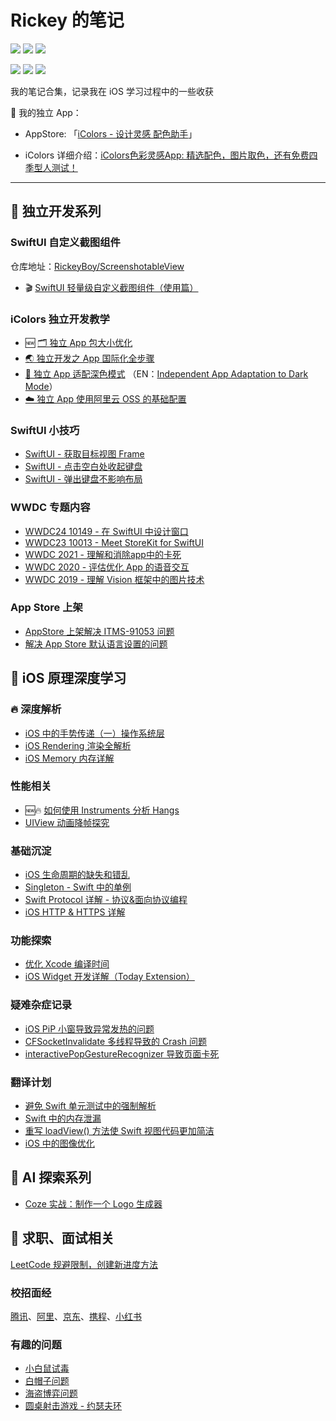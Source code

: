 # Rickey 的笔记

<p>
<a href="https://mp.weixin.qq.com/mp/appmsgalbum?action=getalbum&__biz=MzA5MTM1NTc2Ng==&scene=1&album_id=1406482220017369090&count=3#wechat_redirect"><img src="https://img.shields.io/badge/公众号-小吉的博客-green"></a>
<a href="https://juejin.im/user/59c0ede76fb9a00a3d134e0b/posts"><img src="https://img.shields.io/badge/掘金-RickeyBoy-green"></a>
<a href="https://xiaozhuanlan.com/u/rickeyboy"><img src="https://img.shields.io/badge/小专栏-RickeyBoy-green"></a>
</p>

<p> 
<img src="https://img.shields.io/badge/platform-iOS-ff69b4.svg">
<img src="https://img.shields.io/badge/language-Swift-orange.svg">
<img src="https://img.shields.io/badge/language-Objective--C-blue.svg">
</p>
我的笔记合集，记录我在 iOS 学习过程中的一些收获



🥰 我的独立 App：

- AppStore: 「[iColors - 设计灵感 配色助手](https://link.juejin.cn/?target=https%3A%2F%2Fapps.apple.com%2Fapp%2Fid6448422065)」

- iColors 详细介绍：[iColors色彩灵感App: 精选配色，图片取色，还有免费四季型人测试！ ](https://www.douban.com/group/topic/302111433/)

-------



##  独立开发系列

### SwiftUI 自定义截图组件

仓库地址：[RickeyBoy/ScreenshotableView](https://github.com/RickeyBoy/ScreenshotableView)

- 🎬 [SwiftUI 轻量级自定义截图组件（使用篇）](https://github.com/RickeyBoy/Rickey-iOS-Notes/blob/master/Notes/SwiftUI/SwiftUI%20%E8%BD%BB%E9%87%8F%E7%BA%A7%E8%87%AA%E5%AE%9A%E4%B9%89%E6%88%AA%E5%9B%BE%E7%BB%84%E4%BB%B6.md)

### iColors 独立开发教学

- 🆕 [🗂️ 独立 App 包大小优化](https://github.com/RickeyBoy/Rickey-iOS-Notes/blob/master/Notes/iColorsDevelopment/独立%20App%20包大小优化.md)
- [🌏 独立开发之 App 国际化全步骤](https://github.com/RickeyBoy/Rickey-iOS-Notes/blob/master/Notes/iColorsDevelopment/App%20%E5%9B%BD%E9%99%85%E5%8C%96%E5%85%A8%E6%AD%A5%E9%AA%A4.md)
- [🎨 独立 App 适配深色模式](https://github.com/RickeyBoy/Rickey-iOS-Notes/blob/master/Notes/iColorsDevelopment/%E7%8B%AC%E7%AB%8B%20App%20%E9%80%82%E9%85%8D%E6%B7%B1%E8%89%B2%E6%A8%A1%E5%BC%8F%E9%80%82%E9%85%8D.md) （EN：[Independent App Adaptation to Dark Mode](https://github.com/RickeyBoy/Rickey-iOS-Notes/blob/master/Notes/iColorsDevelopment/Independent%20App%20Adaptation%20to%20Dark%20Mode.md)）
- [☁️ 独立 App 使用阿里云 OSS 的基础配置](https://github.com/RickeyBoy/Rickey-iOS-Notes/blob/master/Notes/iColorsDevelopment/独立%20App%20使用阿里云%20OSS%20的基础配置.md)

### SwiftUI 小技巧

- [SwiftUI - 获取目标视图 Frame](https://github.com/RickeyBoy/Rickey-iOS-Notes/blob/master/Notes/SwiftUI/SwiftUI%20-%20%E8%8E%B7%E5%8F%96%E7%9B%AE%E6%A0%87%E8%A7%86%E5%9B%BE%20Frame.md)
- [SwiftUI - 点击空白处收起键盘](https://github.com/RickeyBoy/Rickey-iOS-Notes/blob/master/Notes/SwiftUI/SwiftUI%20%E7%82%B9%E5%87%BB%E7%A9%BA%E7%99%BD%E5%A4%84%E6%94%B6%E8%B5%B7%E9%94%AE%E7%9B%98.md)
- [SwiftUI - 弹出键盘不影响布局](https://github.com/RickeyBoy/Rickey-iOS-Notes/blob/master/Notes/SwiftUI/SwiftUI%20弹出键盘不影响布局.md)

### WWDC 专题内容

- [WWDC24 10149 - 在 SwiftUI 中设计窗口](https://github.com/RickeyBoy/Rickey-iOS-Notes/blob/master/Notes/Translation/WWDC24%2010149%20-%20在%20SwiftUI%20中设计窗口.md)
- [WWDC23 10013 - Meet StoreKit for SwiftUI](https://xiaozhuanlan.com/topic/0579631284)
- [WWDC 2021 - 理解和消除app中的卡死](https://github.com/RickeyBoy/Rickey-iOS-Notes/blob/master/Notes/Translation/WWDC2021理解和消除app中的卡死.md)
- [WWDC 2020 - 评估优化 App 的语音交互](https://xiaozhuanlan.com/topic/4759630281)
- [WWDC 2019 - 理解 Vision 框架中的图片技术](https://github.com/RickeyBoy/Rickey-iOS-Notes/blob/master/%E7%AC%94%E8%AE%B0/%E7%90%86%E8%A7%A3%20Vision%20%E6%A1%86%E6%9E%B6%E4%B8%AD%E7%9A%84%E5%9B%BE%E7%89%87%E6%8A%80%E6%9C%AF.md)

### App Store 上架

- [AppStore 上架解决 ITMS-91053 问题](https://github.com/RickeyBoy/Rickey-iOS-Notes/blob/master/Notes/AppStore/AppStore%20上架解决%20ITMS-91053%20问题.md)
- [解决 App Store 默认语言设置的问题](https://github.com/RickeyBoy/Rickey-iOS-Notes/blob/master/Notes/AppStore/%E8%A7%A3%E5%86%B3%20App%20Store%20%E9%BB%98%E8%AE%A4%E8%AF%AD%E8%A8%80%E8%AE%BE%E7%BD%AE%E7%9A%84%E9%97%AE%E9%A2%98.md)



## 📱 iOS 原理深度学习

### 🔥 深度解析

- [iOS 中的手势传递（一）操作系统层](https://github.com/RickeyBoy/Rickey-iOS-Notes/blob/master/Notes/Fundamental/iOSGestures.md)
- [iOS Rendering 渲染全解析](https://github.com/RickeyBoy/Rickey-iOS-Notes/blob/master/笔记/iOS%20Rendering.md)
- [iOS Memory 内存详解](https://github.com/RickeyBoy/Rickey-iOS-Notes/blob/master/笔记/iOS%20Memory.md)

### 性能相关

- 🆕🔥 [如何使用 Instruments 分析 Hangs](https://github.com/RickeyBoy/Rickey-iOS-Notes/blob/master/Notes/Techniques/%E5%A6%82%E4%BD%95%E4%BD%BF%E7%94%A8%20Instruments%20%E5%88%86%E6%9E%90%20Hangs.md)
- [UIView 动画降帧探究](https://github.com/RickeyBoy/Rickey-iOS-Notes/blob/master/Notes/Techniques/UIViewPreferredFPS.md)

### 基础沉淀

- [iOS 生命周期的缺失和错乱](https://github.com/RickeyBoy/Rickey-iOS-Notes/blob/master/笔记/iOS%20生命周期的缺失和错乱.md)
- [Singleton - Swift 中的单例](https://github.com/RickeyBoy/Rickey-iOS-Notes/blob/master/%E7%AC%94%E8%AE%B0/Singleton%20-%20Swift%20%E4%B8%AD%E7%9A%84%E5%8D%95%E4%BE%8B.md)
- [Swift Protocol 详解 - 协议&面向协议编程](https://github.com/RickeyBoy/Rickey-iOS-Notes/blob/master/%E7%AC%94%E8%AE%B0/Swift%20Protocol%20%E8%AF%A6%E8%A7%A3%20-%20%E5%8D%8F%E8%AE%AE%26%E9%9D%A2%E5%90%91%E5%8D%8F%E8%AE%AE%E7%BC%96%E7%A8%8B.md)
- [iOS HTTP & HTTPS 详解](https://github.com/RickeyBoy/Rickey-iOS-Notes/blob/master/%E7%AC%94%E8%AE%B0/iOS%20HTTP%20%26%20HTTPS%20%E8%AF%A6%E8%A7%A3.md)

### 功能探索

- [优化 Xcode 编译时间](https://github.com/RickeyBoy/Rickey-iOS-Notes/blob/master/%E7%AC%94%E8%AE%B0/%E4%BC%98%E5%8C%96%20Xcode%20%E7%BC%96%E8%AF%91%E6%95%88%E7%8E%87.md)
- [iOS Widget 开发详解（Today Extension）](https://github.com/RickeyBoy/Rickey-iOS-Notes/blob/master/笔记/iOS%20Widget%20开发详解（Today%20Extension）.md)

### 疑难杂症记录

- [iOS PiP 小窗导致异常发热的问题](https://github.com/RickeyBoy/Rickey-iOS-Notes/blob/master/Notes/Bugfix/iOS%20PiP%20小窗导致异常发热的问题.md)
- [CFSocketInvalidate 多线程导致的 Crash 问题](https://github.com/RickeyBoy/Rickey-iOS-Notes/blob/master/Notes/Bugfix/CFSocketInvalidate%20%E5%A4%9A%E7%BA%BF%E7%A8%8B%E5%AF%BC%E8%87%B4%E7%9A%84%20Crash%20%E9%97%AE%E9%A2%98.md)
- [interactivePopGestureRecognizer 导致页面卡死](https://github.com/RickeyBoy/Rickey-iOS-Notes/blob/master/笔记/interactivePopGestureRecognizer%20导致页面卡死.md)

### 翻译计划

- [避免 Swift 单元测试中的强制解析](https://github.com/RickeyBoy/Rickey-iOS-Notes/blob/master/Notes/Translation/%5B译%5D%20避免%20Swift%20单元测试中的强制解析.md)
- [Swift 中的内存泄漏](https://github.com/RickeyBoy/Rickey-iOS-Notes/blob/master/Notes/Translation/%5B译%5D%20Swift%20中的内存泄漏.md)
- [重写 loadView() 方法使 Swift 视图代码更加简洁](https://github.com/RickeyBoy/Rickey-iOS-Notes/blob/master/Notes/Translation/%5B译%5D%20重写%20loadView()%20方法使%20Swift%20视图代码更加简洁.md)
- [iOS 中的图像优化](https://github.com/RickeyBoy/Rickey-iOS-Notes/blob/master/Notes/Translation/%5B译%5D%20iOS%20中的图像优化.md)



## 🤖 AI 探索系列

- [Coze 实战：制作一个 Logo 生成器](https://github.com/RickeyBoy/Rickey-iOS-Notes/blob/master/Notes/AI/Coze%20实战：制作一个%20Logo%20生成器.md)



## 🔖 求职、面试相关

[LeetCode 规避限制，创建新进度方法](https://github.com/RickeyBoy/Rickey-iOS-Notes/blob/master/Notes/Interviews/LeetCode%20%E8%A7%84%E9%81%BF%E9%99%90%E5%88%B6%EF%BC%8C%E5%88%9B%E5%BB%BA%E6%96%B0%E8%BF%9B%E5%BA%A6%E6%96%B9%E6%B3%95.md)

### 校招面经

[腾讯](https://github.com/RickeyBoy/Rickey-iOS-Notes/blob/master/Notes/Interviews/腾讯面试题.md)、[阿里](https://github.com/RickeyBoy/Rickey-iOS-Notes/blob/master/Notes/Interviews/阿里巴巴面试题.md)、[京东](https://github.com/RickeyBoy/Rickey-iOS-Notes/blob/master/Notes/Interviews/京东面试题.md)、[携程](https://github.com/RickeyBoy/Rickey-iOS-Notes/blob/master/Notes/Interviews/携程面试题.md)、[小红书](https://github.com/RickeyBoy/Rickey-iOS-Notes/blob/master/Notes/Interviews/小红书面试题.md)

### 有趣的问题

- [小白鼠试毒](https://github.com/RickeyBoy/Rickey-iOS-Notes/blob/master/Notes/Games/小白鼠试毒%20PDF%20版.pdf)
- [白帽子问题](https://github.com/RickeyBoy/Rickey-iOS-Notes/blob/master/Notes/Games/白帽子问题.md)
- [海盗博弈问题](https://github.com/RickeyBoy/Rickey-iOS-Notes/blob/master/Notes/Games/海盗博弈问题.md)
- [圆桌射击游戏 - 约瑟夫环](https://github.com/RickeyBoy/Rickey-iOS-Notes/blob/master/Notes/Games/圆桌射击游戏%20PDF%20版.pdf)
